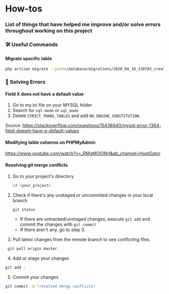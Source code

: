 # How-tos

### List of things that have helped me improve and/or solve errors throughout working on this project

### 🛠 Useful Commands

#### **Migrate specific table**

```bash
php artisan migrate --path=/database/migrations/2020_04_10_130703_create_test_table.php
```

### 🌈 Solving Errors

#### **Field X does not have a default value**

1. Go to my.ini file on your MYSQL folder
2. Search for `sql-mode` or `sql_mode`
3. Delete `STRICT_TRANS_TABLES` and add `NO_ENGINE_SUBSTITUTION`.

Source: https://stackoverflow.com/questions/15438840/mysql-error-1364-field-doesnt-have-a-default-values

#### Modifying table columns on PHPMyAdmin

https://www.youtube.com/watch?v=_RMgMI3ONrI&ab_channel=HostGator

#### Resolving git merge conflicts

1. Go to your project's directory
    ```bash
    cd <your_project>
    ```
2. Check if there's any unstaged or uncommited changes in your local branch

    ```bash
    git status
    ```

    - If there are untracked/unstaged changes, execute `git add` and commit the changes with `git commit`
    - If there aren't any, go to step 3.

3. Pull latest changes from the remote branch to see conflicting files.

```bash
 git pull origin master
```

4. Add or stage your changes

```bash
git add .
```

5. Commit your changes

```bash
git commit -m "resolved merge conflicts"
```
